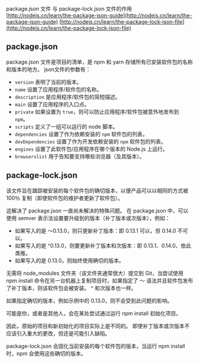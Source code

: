 package.json 文件 与 package-lock.json 文件的作用
[http://nodejs.cn/learn/the-package-json-guide](http://nodejs.cn/learn/the-package-json-guide)
[http://nodejs.cn/learn/the-package-lock-json-file](http://nodejs.cn/learn/the-package-lock-json-file)

## package.json
package.json 文件是项目的清单，是 npm 和 yarn 存储所有已安装软件包的名称和版本的地方。
json文件的参数有：

- `version` 表明了当前的版本。
- `name` 设置了应用程序/软件包的名称。
- `description` 是应用程序/软件包的简短描述。
- `main` 设置了应用程序的入口点。
- `private` 如果设置为 `true`，则可以防止应用程序/软件包被意外地发布到 `npm`。
- `scripts` 定义了一组可以运行的 node 脚本。
- `dependencies` 设置了作为依赖安装的 `npm` 软件包的列表。
- `devDependencies` 设置了作为开发依赖安装的 `npm` 软件包的列表。
- `engines` 设置了此软件包/应用程序在哪个版本的 Node.js 上运行。
- `browserslist` 用于告知要支持哪些浏览器（及其版本）。


## package-lock.json
该文件旨在跟踪被安装的每个软件包的确切版本，以便产品可以以相同的方式被 100％ 复制（即使软件包的维护者更新了软件包）。

这解决了 package.json 一直尚未解决的特殊问题。 在 package.json 中，可以使用 semver 表示法设置要升级到的版本（补丁版本或次版本），例如：

+ 如果写入的是 〜0.13.0，则只更新补丁版本：即 0.13.1 可以，但 0.14.0 不可以。
+ 如果写入的是 ^0.13.0，则要更新补丁版本和次版本：即 0.13.1、0.14.0、依此类推。
+ 如果写入的是 0.13.0，则始终使用确切的版本。

无需将 node_modules 文件夹（该文件夹通常很大）提交到 Git，当尝试使用 npm install 命令在另一台机器上复制项目时，如果指定了 〜 语法并且软件包发布了补丁版本，则该软件包会被安装。 ^ 和次版本也一样。

如果指定确切的版本，例如示例中的 0.13.0，则不会受到此问题的影响。

可能是你，或者是其他人，会在某处尝试通过运行 npm install 初始化项目。

因此，原始的项目和新初始化的项目实际上是不同的。 即使补丁版本或次版本不应该引入重大的更改，但还是可能引入缺陷。

package-lock.json 会固化当前安装的每个软件包的版本，当运行 npm install时，npm 会使用这些确切的版本。